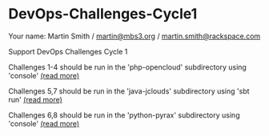 DevOps-Challenges-Cycle1
========================

Your name: Martin Smith / martin@mbs3.org / martin.smith@rackspace.com

Support DevOps Challenges Cycle 1

Challenges 1-4 should be run in the 'php-opencloud' subdirectory using 'console' [(read more)](php-opencloud/)

Challenges 5,7 should be run in the 'java-jclouds' subdirectory using 'sbt run' [(read more)](java-jclouds/)

Challenges 6,8 should be run in the 'python-pyrax' subdirectory using 'console' [(read more)](python-pyrax/)

